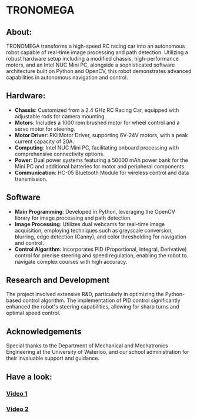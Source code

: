 # TRONOMEGA

## About:

TRONOMEGA transforms a high-speed RC racing car into an autonomous robot capable of real-time image processing and path detection. Utilizing a robust hardware setup including a modified chassis, high-performance motors, and an Intel NUC Mini PC, alongside a sophisticated software architecture built on Python and OpenCV, this robot demonstrates advanced capabilities in autonomous navigation and control.

## Hardware:

- **Chassis**: Customized from a 2.4 GHz RC Racing Car, equipped with adjustable rods for camera mounting.
- **Motors**: Includes a 1000 rpm brushed motor for wheel control and a servo motor for steering.
- **Motor Driver**: RKI Motor Driver, supporting 6V-24V motors, with a peak current capacity of 20A.
- **Computing**: Intel NUC Mini PC, facilitating onboard processing with comprehensive connectivity options.
- **Power**: Dual power systems featuring a 50000 mAh power bank for the Mini PC and additional batteries for motor and peripheral components.
- **Communication**: HC-05 Bluetooth Module for wireless control and data transmission.

## Software

- **Main Programming**: Developed in Python, leveraging the OpenCV library for image processing and path detection.
- **Image Processing**: Utilizes dual webcams for real-time image acquisition, employing techniques such as greyscale conversion, blurring, edge detection (Canny), and color thresholding for navigation and control.
- **Control Algorithm**: Incorporates PID (Proportional, Integral, Derivative) control for precise steering and speed regulation, enabling the robot to navigate complex courses with high accuracy.

## Research and Development

The project involved extensive R&D, particularly in optimizing the Python-based control algorithm. The implementation of PID control significantly enhanced the robot's steering capabilities, allowing for sharp turns and optimal speed control.

## Acknowledgements

Special thanks to the Department of Mechanical and Mechatronics Engineering at the University of Waterloo, and our school administration for their invaluable support and guidance.


## Have a look:
### [Video 1](https://youtu.be/39BDuqv4hR4?si=E46w9X6PYa7aqrYl)
### [Video 2](https://youtu.be/mfmG8wr3OjY?si=IdG5CS52OVwlacDw)



